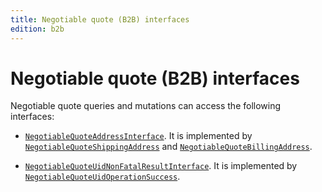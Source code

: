```yaml
---
title: Negotiable quote (B2B) interfaces
edition: b2b   
---
```


# Negotiable quote (B2B) interfaces

Negotiable quote queries and mutations can access the following interfaces:

* [`NegotiableQuoteAddressInterface`](https://developer.adobe.com/commerce/webapi/graphql-api/index.html#definition-NegotiableQuoteAddressInterface). It is implemented by [`NegotiableQuoteShippingAddress`](https://developer.adobe.com/commerce/webapi/graphql-api/index.html#definition-NegotiableQuoteShippingAddress) and  [`NegotiableQuoteBillingAddress`](https://developer.adobe.com/commerce/webapi/graphql-api/index.html#definition-NegotiableQuoteBillingAddress).

* [`NegotiableQuoteUidNonFatalResultInterface`](https://developer.adobe.com/commerce/webapi/graphql-api/index.html#definition-NegotiableQuoteUidNonFatalResultInterface). It is implemented by [`NegotiableQuoteUidOperationSuccess`](https://developer.adobe.com/commerce/webapi/graphql-api/index.html#definition-NegotiableQuoteUidOperationSuccess).
